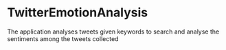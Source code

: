 # TwitterEmotionAnalysis
The application analyses tweets given keywords to search and analyse the sentiments among the tweets collected
